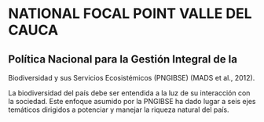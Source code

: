# NATIONAL FOCAL POINT VALLE DEL CAUCA

## Política Nacional para la Gestión Integral de la
Biodiversidad y sus Servicios Ecosistémicos (PNGIBSE)
(MADS et al., 2012).

La biodiversidad del país debe ser entendida a la
luz de su interacción con la sociedad. Este enfoque
asumido por la PNGIBSE ha dado lugar a seis ejes
temáticos dirigidos a potenciar y manejar la
riqueza natural del país.